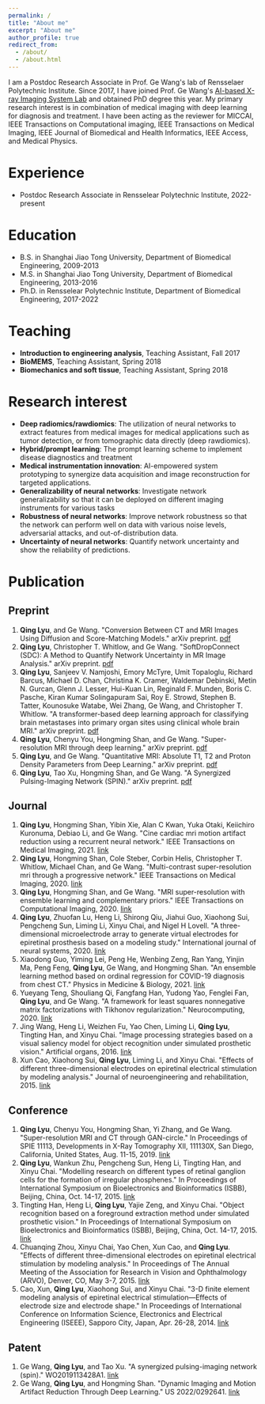 ```yaml
---
permalink: /
title: "About me"
excerpt: "About me"
author_profile: true
redirect_from: 
  - /about/
  - /about.html
---
```


I am a Postdoc Research Associate in Prof. Ge Wang's lab of Rensselaer Polytechnic Institute. Since 2017, I have joined Prof. Ge Wang's [AI-based X-ray Imaging System Lab](https://wang-axis.github.io/) and obtained PhD degree this year. My primary research interest is in combination of medical imaging with deep learning for diagnosis and treatment. I have been acting as the reviewer for MICCAI, IEEE Transactions on Computational imaging, IEEE Transactions on Medical Imaging, IEEE Journal of Biomedical and Health Informatics, IEEE Access, and Medical Physics.

Experience
======
* Postdoc Research Associate in Rensselear Polytechnic Institute, 2022-present

Education
======
* B.S. in Shanghai Jiao Tong University, Department of Biomedical Engineering, 2009-2013
* M.S. in Shanghai Jiao Tong University, Department of Biomedical Engineering, 2013-2016
* Ph.D. in Rensselear Polytechnic Institute, Department of Biomedical Engineering, 2017-2022

Teaching
======
* **Introduction to engineering analysis**, Teaching Assistant, Fall 2017
* **BioMEMS**, Teaching Assistant, Spring 2018
* **Biomechanics and soft tissue**, Teaching Assistant, Spring 2018

Research interest
======
* **Deep radiomics/rawdiomics**: The utilization of neural networks to extract features from medical images for medical applications such as tumor detection, or from tomographic data directly (deep rawdiomics). 
* **Hybrid/prompt learning**: The prompt learning scheme to implement disease diagnostics and treatment
* **Medical instrumentation innovation**: AI-empowered system prototyping to synergize data acquisition and image reconstruction for targeted applications. 
* **Generalizability of neural networks**: Investigate network generalizability so that it can be deployed on different imaging instruments for various tasks
* **Robustness of neural networks**: Improve network robustness so that the network can perform well on data with various noise levels, adversarial attacks, and out-of-distribution data.
* **Uncertainty of neural networks**: Quantify network uncertainty and show the reliability of predictions.

Publication
======

Preprint
------
1. **Qing Lyu**, and Ge Wang. "Conversion Between CT and MRI Images Using Diffusion and Score-Matching Models." arXiv preprint. [pdf](https://https://arxiv.org/pdf/2209.12104.pdf)
2. **Qing Lyu**, Christopher T. Whitlow, and Ge Wang. "SoftDropConnect (SDC): A Method to Quantify Network Uncertainty in MR Image Analysis." arXiv preprint. [pdf](https://arxiv.org/pdf/2201.08418.pdf)
3. **Qing Lyu**, Sanjeev V. Namjoshi, Emory McTyre, Umit Topaloglu, Richard Barcus, Michael D. Chan, Christina K. Cramer, Waldemar Debinski, Metin N. Gurcan, Glenn J. Lesser, Hui-Kuan Lin, Reginald F. Munden, Boris C. Pasche, Kiran Kumar Solingapuram Sai, Roy E. Strowd, Stephen B. Tatter, Kounosuke Watabe, Wei Zhang, Ge Wang, and Christopher T. Whitlow. "A transformer-based deep learning approach for classifying brain metastases into primary organ sites using clinical whole brain MRI." arXiv preprint. [pdf](https://arxiv.org/ftp/arxiv/papers/2110/2110.03588.pdf)
4. **Qing Lyu**, Chenyu You, Hongming Shan, and Ge Wang. "Super-resolution MRI through deep learning." arXiv preprint. [pdf](https://arxiv.org/ftp/arxiv/papers/1810/1810.06776.pdf)
5. **Qing Lyu**, and Ge Wang. "Quantitative MRI: Absolute T1, T2 and Proton Density Parameters from Deep Learning." arXiv preprint. [pdf](https://arxiv.org/ftp/arxiv/papers/1806/1806.07453.pdf)
6. **Qing Lyu**, Tao Xu, Hongming Shan, and Ge Wang. "A Synergized Pulsing-Imaging Network (SPIN)." arXiv preprint. [pdf](https://arxiv.org/ftp/arxiv/papers/1805/1805.12006.pdf)

Journal
------
1. **Qing Lyu**, Hongming Shan, Yibin Xie, Alan C Kwan, Yuka Otaki, Keiichiro Kuronuma, Debiao Li, and Ge Wang. "Cine cardiac mri motion artifact reduction using a recurrent neural network." IEEE Transactions on Medical Imaging, 2021. [link](https://ieeexplore.ieee.org/abstract/document/9405626)
2. **Qing Lyu**, Hongming Shan, Cole Steber, Corbin Helis, Christopher T. Whitlow, Michael Chan, and Ge Wang. "Multi-contrast super-resolution mri through a progressive network." IEEE Transactions on Medical Imaging, 2020. [link](https://ieeexplore.ieee.org/abstract/document/9001105)
3. **Qing Lyu**, Hongming Shan, and Ge Wang. "MRI super-resolution with ensemble learning and complementary priors." IEEE Transactions on Computational Imaging, 2020. [link](https://ieeexplore.ieee.org/abstract/document/8950304)
4. **Qing Lyu**, Zhuofan Lu, Heng Li, Shirong Qiu, Jiahui Guo, Xiaohong Sui, Pengcheng Sun, Liming Li, Xinyu Chai, and Nigel H Lovell. "A three-dimensional microelectrode array to generate virtual electrodes for epiretinal prosthesis based on a modeling study." International journal of neural systems, 2020. [link](https://www.worldscientific.com/doi/abs/10.1142/S0129065720500069)
5. Xiaodong Guo, Yiming Lei, Peng He, Wenbing Zeng, Ran Yang, Yinjin Ma, Peng Feng, **Qing Lyu**, Ge Wang, and Hongming Shan. "An ensemble learning method based on ordinal regression for COVID-19 diagnosis from chest CT." Physics in Medicine & Biology, 2021. [link](https://iopscience.iop.org/article/10.1088/1361-6560/ac34b2/meta)
6. Yueyang Teng, Shouliang Qi, Fangfang Han, Yudong Yao, Fenglei Fan, **Qing Lyu**, and Ge Wang. "A framework for least squares nonnegative matrix factorizations with Tikhonov regularization." Neurocomputing, 2020. [link](https://www.sciencedirect.com/science/article/abs/pii/S0925231220300217)
7. Jing Wang, Heng Li, Weizhen Fu, Yao Chen, Liming Li, **Qing Lyu**, Tingting Han, and Xinyu Chai. "Image processing strategies based on a visual saliency model for object recognition under simulated prosthetic vision." Artificial organs, 2016. [link](https://onlinelibrary.wiley.com/doi/abs/10.1111/aor.12498)
8. Xun Cao, Xiaohong Sui, **Qing Lyu**, Liming Li, and Xinyu Chai. "Effects of different three-dimensional electrodes on epiretinal electrical stimulation by modeling analysis." Journal of neuroengineering and rehabilitation, 2015. [link](https://jneuroengrehab.biomedcentral.com/articles/10.1186/s12984-015-0065-x)

Conference
------
1. **Qing Lyu**, Chenyu You, Hongming Shan, Yi Zhang, and Ge Wang. "Super-resolution MRI and CT through GAN-circle." In Proceedings of SPIE 11113, Developments in X-Ray Tomography XII, 111130X, San Diego, California, United States, Aug. 11-15, 2019. [link](https://www.spiedigitallibrary.org/conference-proceedings-of-spie/11113/111130X/Super-resolution-MRI-and-CT-through-GAN-CIRCLE/10.1117/12.2530592.short?webSyncID=9a0ce46e-9e6e-c7a4-9dab-6a0cbad05932&sessionGUID=9ad883c9-d902-bc99-93ce-d268bead49a2&SSO=1)
2. **Qing Lyu**, Wankun Zhu, Pengcheng Sun, Heng Li, Tingting Han, and Xinyu Chai. "Modelling research on different types of retinal ganglion cells for the formation of irregular phosphenes." In Proceedings of International Symposium on Bioelectronics and Bioinformatics (ISBB), Beijing, China, Oct. 14-17, 2015. [link](https://ieeexplore.ieee.org/abstract/document/7344950)
3. Tingting Han, Heng Li, **Qing Lyu**, Yajie Zeng, and Xinyu Chai. "Object recognition based on a foreground extraction method under simulated prosthetic vision." In Proceedings of International Symposium on Bioelectronics and Bioinformatics (ISBB), Beijing, China, Oct. 14-17, 2015. [link](https://ieeexplore.ieee.org/abstract/document/7344951)
4. Chuanqing Zhou, Xinyu Chai, Yao Chen, Xun Cao, and **Qing Lyu**. "Effects of different three-dimensional electrodes on epiretinal electrical stimulation by modeling analysis." In Proceedings of The Annual Meeting of the Association for Research in Vision and Ophthalmology (ARVO), Denver, CO, May 3-7, 2015. [link](https://iovs.arvojournals.org/article.aspx?articleID=2336501)
5. Cao, Xun, **Qing Lyu**, Xiaohong Sui, and Xinyu Chai. "3-D finite element modeling analysis of epiretinal electrical stimulation—Effects of electrode size and electrode shape." In Proceedings of International Conference on Information Science, Electronics and Electrical Engineering (ISEEE), Sapporo City, Japan, Apr. 26-28, 2014. [link](https://ieeexplore.ieee.org/abstract/document/6948137)

Patent
------
1. Ge Wang, **Qing Lyu**, and Tao Xu. "A synergized pulsing-imaging network (spin)." WO2019113428A1. [link](https://patentscope.wipo.int/search/en/detail.jsf?docId=WO2019113428&_cid=P22-KBSTI1-51183-1)
2. Ge Wang, **Qing Lyu**, and Hongming Shan. "Dynamic Imaging and Motion Artifact Reduction Through Deep Learning." US 2022/0292641. [link](https://patentscope.wipo.int/search/en/detail.jsf?docId=US374016070&_cid=P11-L8LKUZ-83847-1)
